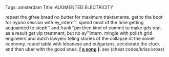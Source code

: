 Tags: amsterdam
Title: AUGMENTED ELECTRICITY
  
repeat the gfree bread no butter for maximum traktamente. get to the boot for hypno session with ey_intern™. spend most of the time getting acquainted to steph™ and frank™pm then kind of commit to make gds real, as a result get vip treatment, but no ey™intern. mingle with polish grid engineers and dutch lawyers teling stories of the collapse ot the soviet economy. round table with lebanese and bulgarians, accelerate the clock and then uber with the good ones.
**[ [a song](/https://open.spotify.com/track/5ZEM9j0jrFr5RdHEbl2MYV) ]:** sex (cheat codes/kriss kross)